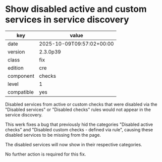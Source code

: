[//]: # (werk v2)
# Show disabled active and custom services in service discovery

key        | value
---------- | ---
date       | 2025-10-09T09:57:02+00:00
version    | 2.3.0p39
class      | fix
edition    | cre
component  | checks
level      | 1
compatible | yes

Disabled services from active or custom checks that were disabled via
the "Disabled services" or "Disabled checks" rules would not appear in
the service discovery.

This werk fixes a bug that previously hid the categories "Disabled
active checks" and "Disabled custom checks - defined via rule", causing
these disabled services to be missing from the page.

The disabled services will now show in their respective categories.

No further action is required for this fix.

